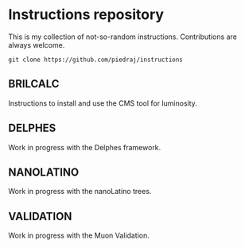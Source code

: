 # Instructions repository

This is my collection of not-so-random instructions. Contributions are always welcome.

    git clone https://github.com/piedraj/instructions

## BRILCALC

Instructions to install and use the CMS tool for luminosity. 

## DELPHES

Work in progress with the Delphes framework.

## NANOLATINO

Work in progress with the nanoLatino trees.

## VALIDATION

Work in progress with the Muon Validation.
